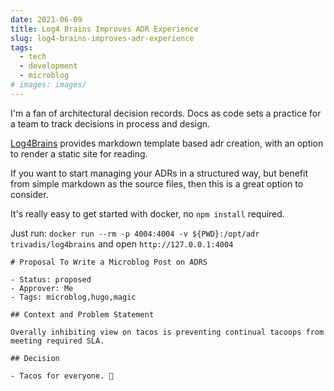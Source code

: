 ```yaml
---
date: 2021-06-09
title: Log4 Brains Improves ADR Experience
slug: log4-brains-improves-adr-experience
tags:
  - tech
  - development
  - microblog
# images: images/
---
```


I'm a fan of architectural decision records.
Docs as code sets a practice for a team to track decisions in process and design.

[Log4Brains](https://github.com/thomvaill/log4brains) provides markdown template based adr creation, with an option to render a static site for reading.

If you want to start managing your ADRs in a structured way, but benefit from simple markdown as the source files, then this is a great option to consider.

It's really easy to get started with docker, no `npm install` required.

Just run: `docker run --rm -p 4004:4004 -v ${PWD}:/opt/adr trivadis/log4brains` and open `http://127.0.0.1:4004`

```text
# Proposal To Write a Microblog Post on ADRS

- Status: proposed
- Approver: Me
- Tags: microblog,hugo,magic

## Context and Problem Statement

Overally inhibiting view on tacos is preventing continual tacoops from meeting required SLA.

## Decision

- Tacos for everyone. 🌮
```

